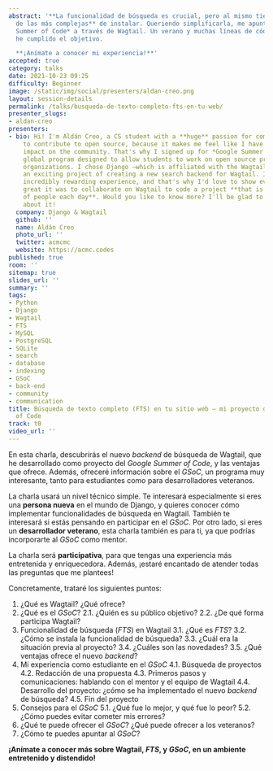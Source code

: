 ```yaml
---
abstract: '**La funcionalidad de búsqueda es crucial, pero al mismo tiempo es una
  de las más complejas** de instalar. Queriendo simplificarla, me apunté al *Google
  Summer of Code* a través de Wagtail. Un verano y muchas líneas de código más tarde,
  he cumplido el objetivo.

  **¡Anímate a conocer mi experiencia!**'
accepted: true
category: talks
date: 2021-10-23 09:25
difficulty: Beginner
image: /static/img/social/presenters/aldan-creo.png
layout: session-details
permalink: /talks/busqueda-de-texto-completo-fts-en-tu-web/
presenter_slugs:
- aldan-creo
presenters:
- bio: Hi! I'm Aldán Creo, a CS student with a **huge** passion for computers! I love
    to contribute to open source, because it makes me feel like I have a meaningful
    impact on the community. That's why I signed up for *Google Summer of Code*, a
    global program designed to allow students to work on open source projects in established
    organizations. I chose Django –which is affiliated with the Wagtail CMS– to develop
    an exciting project of creating a new search backend for Wagtail. It's been an
    incredibly rewarding experience, and that's why I'd love to show everyone how
    great it was to collaborate on Wagtail to code a project **that is used by millions
    of people each day**. Would you like to know more? I'll be glad to tell you all
    about it!
  company: Django & Wagtail
  github: ''
  name: Aldán Creo
  photo_url: ''
  twitter: acmcmc
  website: https://acmc.codes
published: true
room: ''
sitemap: true
slides_url: ''
summary: ''
tags:
- Python
- Django
- Wagtail
- FTS
- MySQL
- PostgreSQL
- SQLite
- search
- database
- indexing
- GSoC
- back-end
- community
- communication
title: Búsqueda de texto completo (FTS) en tu sitio web – mi proyecto de Google Summer
  of Code
track: t0
video_url: ''
---
```


En esta charla, descubrirás el nuevo *backend* de búsqueda de Wagtail, que he desarrollado como proyecto del *Google Summer of Code*, y las ventajas que ofrece. Además, ofreceré información sobre el *GSoC*, un programa muy interesante, tanto para estudiantes como para desarrolladores veteranos.

La charla usará un nivel técnico simple. Te interesará especialmente si eres una **persona nueva** en el mundo de Django, y quieres conocer cómo implementar funcionalidades de búsqueda en Wagtail. También te interesará si estás pensando en participar en el *GSoC*. Por otro lado, si eres un **desarrollador veterano**, esta charla también es para ti, ya que podrías incorporarte al *GSoC* como mentor.

La charla será **participativa**, para que tengas una experiencia más entretenida y enriquecedora. Además, ¡estaré encantado de atender todas las preguntas que me plantees!

Concretamente, trataré los siguientes puntos:

1. ¿Qué es Wagtail? ¿Qué ofrece?
2. ¿Qué es el *GSoC*?
    2.1. ¿Quién es su público objetivo?
    2.2. ¿De qué forma participa Wagtail?
3. Funcionalidad de búsqueda (*FTS*) en Wagtail
    3.1. ¿Qué es *FTS*?
    3.2. ¿Cómo se instala la funcionalidad de búsqueda?
    3.3. ¿Cuál era la situación previa al proyecto?
    3.4. ¿Cuáles son las novedades?
    3.5. ¿Qué ventajas ofrece el nuevo *backend*?
4. Mi experiencia como estudiante en el *GSoC*
    4.1. Búsqueda de proyectos
    4.2. Redacción de una propuesta
    4.3. Primeros pasos y comunicaciones: hablando con el mentor y el equipo de Wagtail
    4.4. Desarrollo del proyecto: ¿cómo se ha implementado el nuevo *backend* de búsqueda?
    4.5. Fin del proyecto
5. Consejos para el *GSoC*
    5.1. ¿Qué fue lo mejor, y qué fue lo peor?
    5.2. ¿Cómo puedes evitar cometer mis errores?
6. ¿Qué te puede ofrecer el *GSoC*? ¿Qué puede ofrecer a los veteranos?
7. ¿Cómo te puedes apuntar al *GSoC*?

**¡Anímate a conocer más sobre Wagtail, *FTS*, y *GSoC*, en un ambiente entretenido y distendido!**